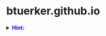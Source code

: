 # btuerker.github.io

<details>
  <summary><b style="color: blue;">Hint:</b></summary>
  :) :) :)
  ```ruby
    puts "Hello, World!"
  ```
  
</details>
